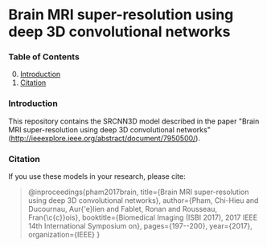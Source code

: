 # Brain MRI super-resolution using deep 3D convolutional networks

### Table of Contents

0. [Introduction](#introduction)
0. [Citation](#citation)

### Introduction
This repository contains the SRCNN3D model described in the paper "Brain MRI super-resolution using deep 3D convolutional networks" (http://ieeexplore.ieee.org/abstract/document/7950500/).

### Citation

If you use these models in your research, please cite:

> @inproceedings{pham2017brain,
>      title={Brain MRI super-resolution using deep 3D convolutional networks},
>      author={Pham, Chi-Hieu and Ducournau, Aur{\'e}lien and Fablet, Ronan and Rousseau, Fran{\c{c}}ois},
>      booktitle={Biomedical Imaging (ISBI 2017), 2017 IEEE 14th International Symposium on},
>      pages={197--200},
>      year={2017},
>      organization={IEEE}
>  }

